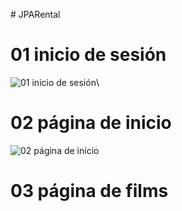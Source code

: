 #   J P A R e n t a l 

# 01 inicio de sesión

![01 inicio de sesión](https://github.com/user-attachments/assets/ef714046-75b8-4a4c-9f6b-75cbab4ee7a9)\

# 02 página de inicio

![02 página de inicio](https://github.com/user-attachments/assets/4c6efe56-b693-4932-9ce9-8ff1285e019e)

# 03 página de films
 
